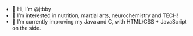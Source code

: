 - 👋 Hi, I’m @jtbby
- 👀 I’m interested in nutrition, martial arts, neurochemistry and TECH!
- 🌱 I’m currently improving my Java and C, with HTML/CSS + JavaScript on the side.

<!---
jtbby/jtbby is a ✨ special ✨ repository because its `README.md` (this file) appears on your GitHub profile.
You can click the Preview link to take a look at your changes.
--->
